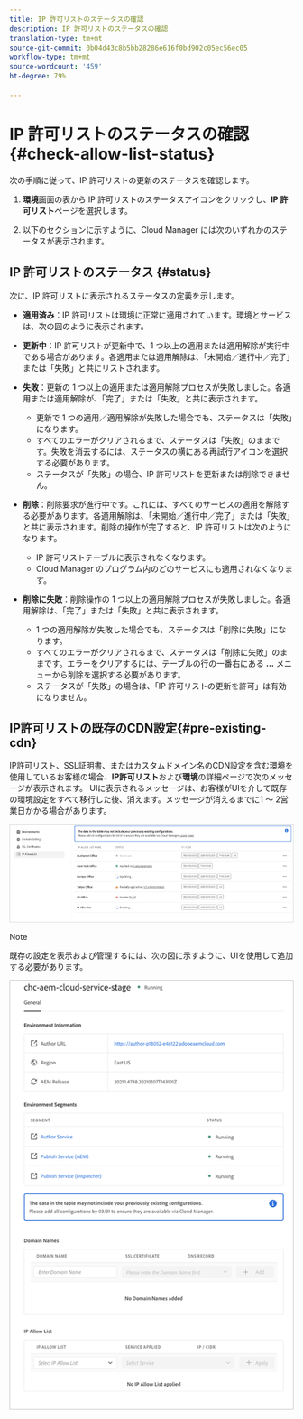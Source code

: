 ```yaml
---
title: IP 許可リストのステータスの確認
description: IP 許可リストのステータスの確認
translation-type: tm+mt
source-git-commit: 0b04d43c8b5bb28286e616f0bd902c05ec56ec05
workflow-type: tm+mt
source-wordcount: '459'
ht-degree: 79%

---
```



# IP 許可リストのステータスの確認 {#check-allow-list-status}

次の手順に従って、IP 許可リストの更新のステータスを確認します。

1. **環境**&#x200B;画面の表から IP 許可リストのステータスアイコンをクリックし、**IP 許可リスト**&#x200B;ページを選択します。

1. 以下のセクションに示すように、Cloud Manager には次のいずれかのステータスが表示されます。

## IP 許可リストのステータス {#status}

次に、IP 許可リストに表示されるステータスの定義を示します。

* **適用済み**：IP 許可リストは環境に正常に適用されています。環境とサービスは、次の図のように表示されます。

* **更新中**：IP 許可リストが更新中で、1 つ以上の適用または適用解除が実行中である場合があります。各適用または適用解除は、「未開始／進行中／完了」または「失敗」と共にリストされます。

* **失敗**：更新の 1 つ以上の適用または適用解除プロセスが失敗しました。各適用または適用解除が、「完了」または「失敗」と共に表示されます。
   * 更新で 1 つの適用／適用解除が失敗した場合でも、ステータスは「失敗」になります。
   * すべてのエラーがクリアされるまで、ステータスは「失敗」のままです。失敗を消去するには、ステータスの横にある再試行アイコンを選択する必要があります。
   * ステータスが「失敗」の場合、IP 許可リストを更新または削除できません。

* **削除**：削除要求が進行中です。これには、すべてのサービスの適用を解除する必要があります。各適用解除は、「未開始／進行中／完了」または「失敗」と共に表示されます。削除の操作が完了すると、IP 許可リストは次のようになります。
   * IP 許可リストテーブルに表示されなくなります。
   * Cloud Manager のプログラム内のどのサービスにも適用されなくなります。

* **削除に失敗**：削除操作の 1 つ以上の適用解除プロセスが失敗しました。各適用解除は、「完了」または「失敗」と共に表示されます。

   * 1 つの適用解除が失敗した場合でも、ステータスは「削除に失敗」になります。
   * すべてのエラーがクリアされるまで、ステータスは「削除に失敗」のままです。エラーをクリアするには、テーブルの行の一番右にある **…** メニューから削除を選択する必要があります。
   * ステータスが「失敗」の場合は、「IP 許可リストの更新を許可」は有効になりません。

## IP許可リストの既存のCDN設定{#pre-existing-cdn}

IP許可リスト、SSL証明書、またはカスタムドメイン名のCDN設定を含む環境を使用しているお客様の場合、**IP許可リスト**&#x200B;および&#x200B;**環境**&#x200B;の詳細ページで次のメッセージが表示されます。 UIに表示されるメッセージは、お客様がUIを介して既存の環境設定をすべて移行した後、消えます。メッセージが消えるまでに1 ～ 2営業日かかる場合があります。

![](/help/implementing/cloud-manager/assets/ip-allow-list-1.png)

>[!NOTE]
>既存の設定を表示および管理するには、次の図に示すように、UIを使用して追加する必要があります。

![](/help/implementing/cloud-manager/assets/ip-allow-list-2.png)

